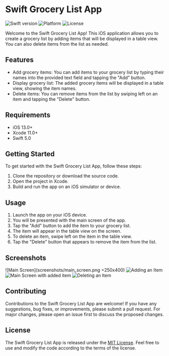 # Swift Grocery List App

![Swift version](https://img.shields.io/badge/Swift-5.0-orange)
![Platform](https://img.shields.io/badge/platform-iOS-lightgrey)
![License](https://img.shields.io/badge/license-MIT-blue)

Welcome to the Swift Grocery List App! This iOS application allows you to create a grocery list by adding items that will be displayed in a table view. You can also delete items from the list as needed.

## Features

- Add grocery items: You can add items to your grocery list by typing their names into the provided text field and tapping the "Add" button.
- Display grocery list: The added grocery items will be displayed in a table view, showing the item names.
- Delete items: You can remove items from the list by swiping left on an item and tapping the "Delete" button.

## Requirements

- iOS 13.0+
- Xcode 11.0+
- Swift 5.0

## Getting Started

To get started with the Swift Grocery List App, follow these steps:

1. Clone the repository or download the source code.
2. Open the project in Xcode.
3. Build and run the app on an iOS simulator or device.

## Usage

1. Launch the app on your iOS device.
2. You will be presented with the main screen of the app.
3. Tap the "Add" button to add the item to your grocery list.
4. The item will appear in the table view on the screen.
5. To delete an item, swipe left on the item in the table view.
6. Tap the "Delete" button that appears to remove the item from the list.

## Screenshots

![Main Screen](screenshots/main_screen.png =250x400)
![Adding an Item](screenshots/add_item.png)
![Main Screen with added item](screenshots/added_item.png)
![Deleting an Item](screenshots/delete_item.png)

## Contributing

Contributions to the Swift Grocery List App are welcome! If you have any suggestions, bug fixes, or improvements, please submit a pull request. For major changes, please open an issue first to discuss the proposed changes.

## License

The Swift Grocery List App is released under the [MIT License](LICENSE). Feel free to use and modify the code according to the terms of the license.
